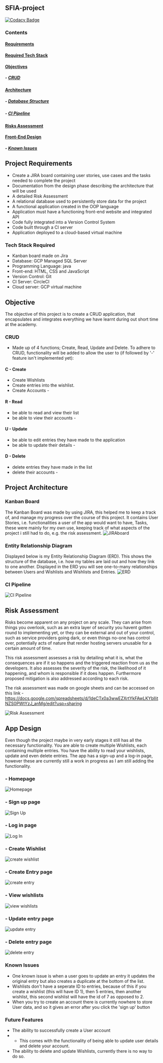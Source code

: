 ## SFIA-project

[![Codacy Badge](https://api.codacy.com/project/badge/Grade/21333cfbc0ef43df823ac4fe3f797744)](https://app.codacy.com/manual/keenan218/SFIA-project?utm_source=github.com&utm_medium=referral&utm_content=keenan218/SFIA-project&utm_campaign=Badge_Grade_Dashboard)

### Contents
#### [Requirements](https://github.com/keenan218/SFIA-project#requirements-1)
#### [Required Tech Stack](https://github.com/keenan218/SFIA-project#required-tech-stack-1)
#### [Objectives](https://github.com/keenan218/SFIA-project#objective-1)
##### - [CRUD](https://github.com/keenan218/SFIA-project#crud-1)
#### [Architecture](https://github.com/keenan218/SFIA-project#architecture-1)
##### - [Database Structure](https://github.com/keenan218/SFIA-project#database-structure-1)
##### - [CI Pipeline](https://github.com/keenan218/SFIA-project#ci-pipeline-1)
#### [Risks Assessment](https://github.com/keenan218/SFIA-project#risk-assessment-1)
#### [Front-End Design](https://github.com/keenan218/SFIA-project#front-end-design-1)
##### - [Known Issues](https://github.com/keenan218/SFIA-project#known-issues-1)

## Project Requirements
-   Create a JIRA board containing user stories, use cases and the tasks needed to complete the project
-   Documentation from the design phase describing the architecture that will be used
-   A detailed Risk Assessment
-   A relational database used to persistently store data for the project
-   A functional application created in the OOP language
-   Application must have a functioning front-end website and integrated API
-   Code fully integrated into a Version Control System
-   Code built through a CI server
-   Application deployed to a cloud-based virtual machine

### Tech Stack Required
-   Kanban board made on Jira
-   Database: GCP Managed SQL Server
-   Programming Language: java 
-   Front-end: HTML, CSS and JavaScript
-   Version Control: Git
-   CI Server: CircleCI
-   Cloud server: GCP virtual machine

## Objective
The objective of this project is to create a CRUD application, that encapsulates and integrates everything we have learnt during out short time at the academy. 
### CRUD
-   Made up of 4 functions; Create, Read, Update and Delete.
To adhere to CRUD, functionality will be added to allow the user to (if followed by '-' feature isn't implemented yet):
#### C - Create
-   Create Wishlists
-   Create entries into the wishlist.
-   Create Accounts -

#### R - Read
-   be able to read and view their list
-   be able to view their accounts -

#### U - Update
-   be able to edit entries they have made to the application
-   be able to update their details -

#### D - Delete
-   delete entries they have made in the list
-   delete their accounts -

## Project Architecture
### Kanban Board

The Kanban Board was made by using JIRA, this helped me to keep a track of, and manage my progress over the course of this project. It contains User Stories, i.e. functionalities a user of the app would want to have, Tasks, these were mainly for my own use, keeping track of what aspects of the project i still had to do, e.g. the risk assessment.
![JIRAboard](https://github.com/keenan218/SFIA-project/blob/master/images/JIRA%20BOARD.png)
### Entity Relationship Diagram

Displayed below is my Entity Relationship Diagram (ERD). This shows the structure of the database, i.e. how my tables are laid out and how they link to one another. Displayed in the ERD you will see one-to-many relationships between Users and Wishlists and Wishlists and Entries.
![ERD](https://github.com/keenan218/SFIA-project/blob/master/images/ERD.png)
### CI Pipeline
![CI Pipeline](https://github.com/keenan218/SFIA-project/blob/master/images/ci%20pipeline.png)

## Risk Assessment

Risks become apparent on any project on any scale. They can arise from things you overlook, such as an extra layer of security you havent gotten round to implementing yet, or they can be external and out of your control, such as service providers going dark, or even things no-one has control over, potentially acts of nature that render hosting servers unusable for a certain amount of time.

This risk assessment assesses a risk by detailing what it is, what the consequences are if it so happens and the triggered reaction from us as the developers. It also assesses the severity of the risk, the likelihood of it happening, and whom is responsible if it does happen. Furthermore proposed mitigation is also addressed according to each risk.

The risk assessment was made on google sheets and can be accessed on this link - <https://docs.google.com/spreadsheets/d/1deCTx0a3wwEZXrtYkFAwLKYbllitNZS0PWtYzJ_anMg/edit?usp=sharing>

![Risk Assessment](https://github.com/keenan218/SFIA-project/blob/master/images/RA%20-%20Imgur.png)

## App Design
Even though the project maybe in very early stages it still has all the necessary functionality. You are able to create multiple Wishlists, each containing multiple entries. You have the ability to read your wishlists, update and even delete entries. The app has a sign-up and a log-in page, however these are currently still a work in progress as I am still adding the functionality. 

### - Homepage
![Homepage](https://github.com/keenan218/SFIA-project/blob/master/images/homepage.png)

### - Sign up page
![Sign Up](https://github.com/keenan218/SFIA-project/blob/master/images/Sign%20up%20page.png) 

### - Log in page
![Log In](https://github.com/keenan218/SFIA-project/blob/master/images/log%20in%20page.png)

### - Create Wishlist
![create wishlist](https://github.com/keenan218/SFIA-project/blob/master/images/Create%20new%20wishlist%20page.png)

### - Create Entry page
![create entry](https://github.com/keenan218/SFIA-project/blob/master/images/Create%20Entry.png)

### - View wishlists
![view wishlists](https://github.com/keenan218/SFIA-project/blob/master/images/View%20wishlists%20page.png)

### - Update entry page 
![update entry](https://github.com/keenan218/SFIA-project/blob/master/images/Update%20Entry.png) 

### - Delete entry page
![delete entry](https://github.com/keenan218/SFIA-project/blob/master/images/delete%20entry%20page.png)

### Known Issues
-   One known issue is when a user goes to update an entry it updates the original entry but also creates a duplicate at the bottom of the list.
-   Wishlists don't have a seperate ID to entries, because of this if you create a wishlist (this will have ID 1), then 5 entries, then another wishlist, this second wishlist will have the id of 7 as opposed to 2.
-   When you try to create an account there is currently nowhere to store User data, and so it gives an error after you click the 'sign up' button

### Future Features
-   The ability to successfully create a User account
-   -   This comes with the functionality of being able to update user details and delete your account.
-   The ability to delete and update Wishlists, currently there is no way to do so.
